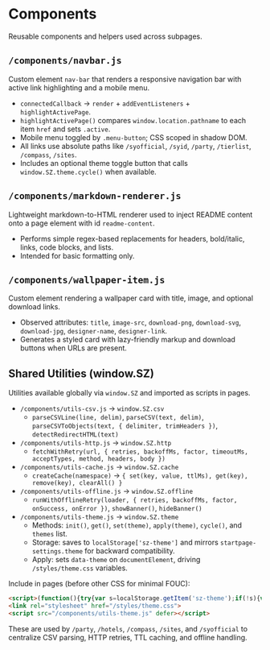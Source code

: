 # Components

Reusable components and helpers used across subpages.

## `/components/navbar.js`
Custom element `nav-bar` that renders a responsive navigation bar with active link highlighting and a mobile menu.
- `connectedCallback` → `render` + `addEventListeners` + `highlightActivePage`.
- `highlightActivePage()` compares `window.location.pathname` to each item `href` and sets `.active`.
- Mobile menu toggled by `.menu-button`; CSS scoped in shadow DOM.
- All links use absolute paths like `/syofficial`, `/syid`, `/party`, `/tierlist`, `/compass`, `/sites`.
- Includes an optional theme toggle button that calls `window.SZ.theme.cycle()` when available.

## `/components/markdown-renderer.js`
Lightweight markdown-to-HTML renderer used to inject README content onto a page element with id `readme-content`.
- Performs simple regex-based replacements for headers, bold/italic, links, code blocks, and lists.
- Intended for basic formatting only.

## `/components/wallpaper-item.js`
Custom element rendering a wallpaper card with title, image, and optional download links.
- Observed attributes: `title`, `image-src`, `download-png`, `download-svg`, `download-jpg`, `designer-name`, `designer-link`.
- Generates a styled card with lazy-friendly markup and download buttons when URLs are present.

## Shared Utilities (window.SZ)
Utilities available globally via `window.SZ` and imported as scripts in pages.
- `/components/utils-csv.js` → `window.SZ.csv`
  - `parseCSVLine(line, delim)`, `parseCSV(text, delim)`, `parseCSVToObjects(text, { delimiter, trimHeaders })`, `detectRedirectHTML(text)`
- `/components/utils-http.js` → `window.SZ.http`
  - `fetchWithRetry(url, { retries, backoffMs, factor, timeoutMs, acceptTypes, method, headers, body })`
- `/components/utils-cache.js` → `window.SZ.cache`
  - `createCache(namespace)` → `{ set(key, value, ttlMs), get(key), remove(key), clearAll() }`
- `/components/utils-offline.js` → `window.SZ.offline`
  - `runWithOfflineRetry(loader, { retries, backoffMs, factor, onSuccess, onError })`, `showBanner()`, `hideBanner()`
- `/components/utils-theme.js` → `window.SZ.theme`
  - Methods: `init()`, `get()`, `set(theme)`, `apply(theme)`, `cycle()`, and `themes` list.
  - Storage: saves to `localStorage['sz-theme']` and mirrors `startpage-settings.theme` for backward compatibility.
  - Apply: sets `data-theme` on `documentElement`, driving `/styles/theme.css` variables.

Include in pages (before other CSS for minimal FOUC):

```html
<script>(function(){try{var s=localStorage.getItem('sz-theme');if(!s){var sp=localStorage.getItem('startpage-settings');if(sp){s=(JSON.parse(sp)||{}).theme}};document.documentElement.setAttribute('data-theme', s||'dark');}catch(e){}})();</script>
<link rel="stylesheet" href="/styles/theme.css">
<script src="/components/utils-theme.js" defer></script>
```

These are used by `/party`, `/hotels`, `/compass`, `/sites`, and `/syofficial` to centralize CSV parsing, HTTP retries, TTL caching, and offline handling.
